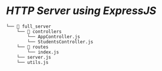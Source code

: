 # _HTTP Server using ExpressJS_

<!-- File Structure -->

```
└── 📁 full_server
    └── 📁 controllers
        └── AppController.js
        └── StudentsController.js
    └── 📁 routes
        └── index.js
    └── server.js
    └── utils.js
```
